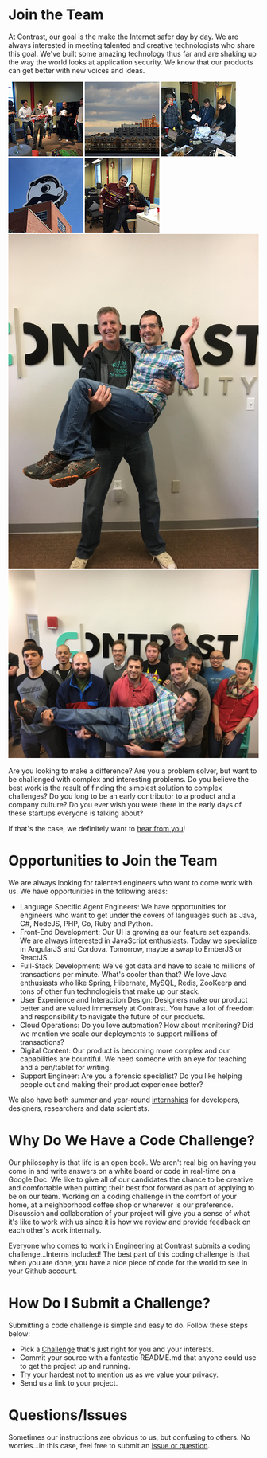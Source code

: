 # Join the Team
At Contrast, our goal is the make the Internet safer day by day. We are always interested in meeting talented and creative technologists who share this goal. We've built some amazing technology thus far and are shaking up the way the world looks at application security. We know that our products can get better with new voices and ideas.

<a href="party.jpg" title="We love to have fun as a team.">
<img src="party.jpg" alt="We love to have fun as a team."></a>
<a href="boh.jpg" title="The view of our office from the water.">
<img src="boh.jpg" alt="The view of our office from the water"></a>
<a href="halloween.jpg" title="We love to have fun as a team.">
<img src="halloween.jpg" alt="We love to have fun as a team."></a>
<a href="boh2.jpg" title="We love to have fun as a team.">
<img src="boh2.jpg" alt="We love to have fun as a team."></a>
<a href="shane.jpg" title="We love to have fun as a team.">
<img src="shane.jpg" alt="We love to have fun as a team."></a>
<a href="jeff.jpg" title="We love to have fun as a team.">
<img src="jeff.jpg" alt="We love to have fun as a team."></a>
<a href="team.jpg" title="We love to have fun as a team.">
<img src="team.jpg" alt="We love to have fun as a team."></a>


Are you looking to make a difference? Are you a problem solver, but want to be challenged with complex and interesting problems. Do you believe the best work is the result of finding the simplest solution to complex challenges? Do you long to be an early contributor to a product and a company culture? Do you ever wish you were there in the early days of these startups everyone is talking about?

If that's the case, we definitely want to [hear from you](https://www.contrastsecurity.com/careers)!

# Opportunities to Join the Team
We are always looking for talented engineers who want to come work with us. We have opportunities in the following areas:

* Language Specific Agent Engineers: We have opportunities for engineers who want to get under the covers of languages such as Java, C#, NodeJS, PHP, Go, Ruby and Python. 
* Front-End Development: Our UI is growing as our feature set expands. We are always interested in JavaScript enthusiasts. Today we specialize in AngularJS and Cordova. Tomorrow, maybe a swap to EmberJS or ReactJS. 
* Full-Stack Development: We've got data and have to scale to millions of transactions per minute. What's cooler than that? We love Java enthusiasts who like Spring, Hibernate, MySQL, Redis, ZooKeerp and tons of other fun technologieis that make up our stack.
* User Experience and Interaction Design: Designers make our product better and are valued immensely at Contrast. You have a lot of freedom and responsibility to navigate the future of our products.
* Cloud Operations: Do you love automation? How about monitoring? Did we mention we scale our deployments to support millions of transactions?
* Digital Content: Our product is becoming more complex and our capabilities are bountiful. We need someone with an eye for teaching and a pen/tablet for writing.
* Support Engineer: Are you a forensic specialist? Do you like helping people out and making their product experience better?

We also have both summer and year-round [internships](interns.md) for developers, designers, researchers and data scientists. 

# Why Do We Have a Code Challenge?
Our philosophy is that life is an open book. We aren't real big on having you come in and write answers on a white board or code in real-time on a Google Doc. We like to give all of our candidates the chance to be creative and comfortable when putting their best foot forward as part of applying to be on our team. Working on a coding challenge in the comfort of your home, at a neighborhood coffee shop or wherever is our preference. Discussion and collaboration of your project will give you a sense of what it's like to work with us since it is how we review and provide feedback on each other's work internally.

Everyone who comes to work in Engineering at Contrast submits a coding challenge...Interns included! The best part of this coding challenge is that when you are done, you have a nice piece of code for the world to see in your Github account.

# How Do I Submit a Challenge?
Submitting a code challenge is simple and easy to do. Follow these steps below:

* Pick a [Challenge](challenges.md) that's just right for you and your interests.
* Commit your source with a fantastic README.md that anyone could use to get the project up and running.
* Try your hardest not to mention us as we value your privacy.
* Send us a link to your project.

# Questions/Issues
Sometimes our instructions are obvious to us, but confusing to others. No worries...in this case, feel free to submit an [issue or question](https://github.com/Contrast-Security-OSS/join-the-team/issues).
